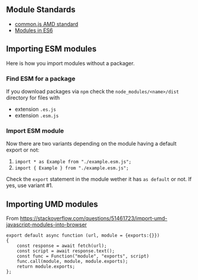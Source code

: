 ## Module Standards

* [common.js AMD standard](http://wiki.commonjs.org/wiki/Modules/AsynchronousDefinition)
* [Modules in ES6](https://developer.mozilla.org/en-US/docs/Web/JavaScript/Reference/Statements/import)

## Importing ESM modules

Here is how you import modules without a packager.

### Find ESM for a package

If you download packages via `npm` check the `node_modules/<name>/dist` directory for files with
- extension `.es.js`
- extension `.esm.js`

### Import ESM module

Now there are two variants depending on the module having a default export or not:

1. `import * as Example from "./example.esm.js";`
2. `import { Example } from "./example.esm.js";`

Check the `export` statement in the module wether it has `as default` or not. If yes, use variant #1.

## Importing UMD modules

From https://stackoverflow.com/questions/51461723/import-umd-javascript-modules-into-browser

    export default async function (url, module = {exports:{}})
    {
        const response = await fetch(url);
        const script = await response.text();
        const func = Function("module", "exports", script)
        func.call(module, module, module.exports);
        return module.exports;
    };
